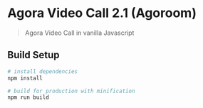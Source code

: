 # Agora Video Call 2.1 (Agoroom)

> Agora Video Call in vanilla Javascript

## Build Setup

``` bash
# install dependencies
npm install

# build for production with minification
npm run build
```
